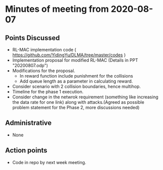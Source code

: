 # Minutes of meeting from 2020-08-07

## Points Discussed 

- RL-MAC implementation code ( https://github.com/YidingYu/DLMA/tree/master/codes )
- Implementation proposal for modified RL-MAC (Details in PPT "20200807.odp") 
- Modifications for the proposal. 
    - In reward function include punishment for the collisions
    - Add queue length as a parameter in calculating reward. 
- Consider scenario with 2 collision boundaries, hence multihop. 
- Timeline for the phase 1 execution.
- Consider change in the netwrok requirement (something like increasing the data rate for one link) along with attacks.(Agreed as possible problem statement for the Phase 2, more discussions needed)

## Administrative

- None

## Action points

- Code in repo by next week meeting. 
 
 

